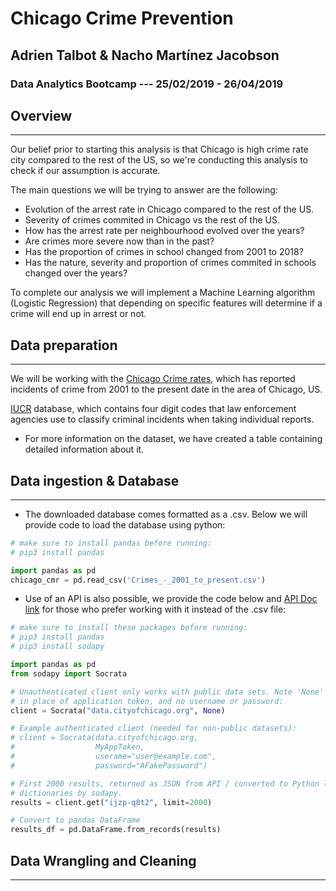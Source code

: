 # Chicago Crime Prevention
## Adrien Talbot & Nacho Martínez Jacobson
### Data Analytics Bootcamp --- 25/02/2019 - 26/04/2019

## Overview
-------------
Our belief prior to starting this analysis is that Chicago is high crime rate city compared to the rest of the US, so we're conducting this analysis to check if our assumption is accurate.

The main questions we will be trying to answer are the following:

- Evolution of the arrest rate in Chicago compared to the rest of the US.
- Severity of crimes commited in Chicago vs the rest of the US.
- How has the arrest rate per neighbourhood evolved over the years?
- Are crimes more severe now than in the past?
- Has the proportion of crimes in school changed from 2001 to 2018?
- Has the nature, severity and proportion of crimes commited in schools changed over the years?

To complete our analysis we will implement a Machine Learning algorithm (Logistic Regression) that depending on specific features will determine if a crime will end up in arrest or not.


## Data preparation
---------------------
We will be working with the [Chicago Crime rates](https://data.cityofchicago.org/Public-Safety/Crimes-2001-to-present/ijzp-q8t2), which has reported incidents of crime from 2001 to the present date in the area of Chicago, US.

[IUCR](https://data.cityofchicago.org/Public-Safety/Chicago-Police-Department-Illinois-Uniform-Crime-R/c7ck-438e) database, which contains four digit codes that law enforcement agencies use to classify criminal incidents when taking individual reports. 

- For more information on the dataset, we have created a table containing detailed information about it.

## Data ingestion & Database
-------------------------------
- The downloaded database comes formatted as a .csv. Below we will provide code to load the database using python:

```python
# make sure to install pandas before running:
# pip3 install pandas

import pandas as pd
chicago_cmr = pd.read_csv('Crimes_-_2001_to_present.csv')
```

- Use of an API is also possible, we provide the code below and [API Doc link](https://dev.socrata.com/foundry/data.cityofchicago.org/ijzp-q8t2) for those who prefer working with it instead of the .csv file:

```python
# make sure to install these packages before running:
# pip3 install pandas
# pip3 install sodapy

import pandas as pd
from sodapy import Socrata

# Unauthenticated client only works with public data sets. Note 'None'
# in place of application token, and no username or password:
client = Socrata("data.cityofchicago.org", None)

# Example authenticated client (needed for non-public datasets):
# client = Socrata(data.cityofchicago.org,
#                  MyAppToken,
#                  userame="user@example.com",
#                  password="AFakePassword")

# First 2000 results, returned as JSON from API / converted to Python list of
# dictionaries by sodapy.
results = client.get("ijzp-q8t2", limit=2000)

# Convert to pandas DataFrame
results_df = pd.DataFrame.from_records(results)

```
## Data Wrangling and Cleaning
--------------------------------
